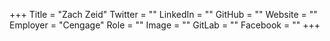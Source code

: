 +++
Title = "Zach Zeid"
Twitter = ""
LinkedIn = ""
GitHub = ""
Website = ""
Employer = "Cengage"
Role = ""
Image = ""
GitLab = ""
Facebook = ""
+++
